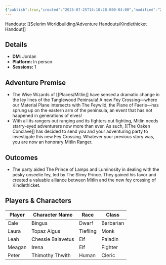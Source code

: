 ```yaml
---
{"publish":true,"created":"2025-07-25T14:10:28.000-04:00","modified":"2025-09-29T09:27:15.433-04:00","published":"2025-09-29T09:27:15.433-04:00","cssclasses":"","DM":"Jordan","Players":["Cale","Laura","Leah","Meagan","Peter"],"Platform":"In person","Sessions":1,"Start Date":"2024-11-27"}
---
```


Handouts:
[[Selerim Worldbuilding/Adventure Handouts/Kindlethicket Handout]]

## Details
- **DM**: Jordan
- **Platform:** In person
- **Sessions:** 1

## Adventure Premise
- The Wise Wizards of [[Places/Mitlin]] have sensed a dramatic change in the ley lines of the Tanglewood Peninsula! A new Fey Crossing—where our Material Plane intersects with The Feywild, the Plane of Faerie—has sprung up on the eastern arm of the peninsula, an event that has not happened in generations of elves!
- With all its rangers out ranging and its fighters out fighting, Mitlin needs starry-eyed adventurers now more than ever. As such, [[The Oaken Conclave]] has decided to send you and your adventuring party to investigate this new Fey Crossing. Whatever your previous story was, you are now an honorary Mitlin Ranger.

## Outcomes
- The party aided The Prince of Lamps and Luminosity in dealing with the pesky unseelie fey, led by The Slimy Prince. They gained his favor and created a valuable alliance between Mitlin and the new fey crossing of Kindlethicket.

## Players & Characters
| Player | Character Name | Race | Class |
|---|---|---|---|
| Cale | Bingus | Dwarf | Barbarian |
| Laura | Topaz Algus | Tiefling | Monk |
| Leah | Chessie Baiavetus | Elf | Paladin |
| Meagan | Irena | Elf | Fighter |
| Peter | Thimothy Thwith | Human | Cleric |
